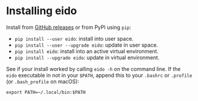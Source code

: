 # Installing eido

Install from [GitHub releases](https://github.com/pepkit/eido/releases) or from PyPI using `pip`:

- `pip install --user eido`: install into user space.
- `pip install --user --upgrade eido`: update in user space.
- `pip install eido`: install into an active virtual environment.
- `pip install --upgrade eido`: update in virtual environment.

See if your install worked by calling `eido -h` on the command line. If the `eido` executable in not in your `$PATH`, append this to your `.bashrc` or `.profile` (or `.bash_profile` on macOS):

```{console}
export PATH=~/.local/bin:$PATH
```